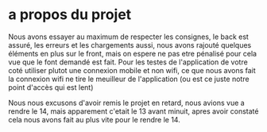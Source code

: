# a propos du projet
Nous avons essayer au maximum de respecter les consignes, le back est assuré, les erreurs et les chargements aussi, nous avons rajouté quelques éléments en plus sur le front, mais on espere ne pas etre pénalisé pour cela vue que le font demandé est fait. Pour les testes de l'application de votre coté utiliser plutot une connexion mobile et non wifi, ce que nous avons fait la connexion wifi ne tire le meuilleur de l'application (ou est ce juste notre point d'accès qui est lent)

Nous nous excusons d'avoir remis le projet en retard, nous avions vue a rendre le 14, mais apparement c'etait le 13 avant minuit, apres avoir constaté cela nous avons fait au plus vite pour le rendre le 14.